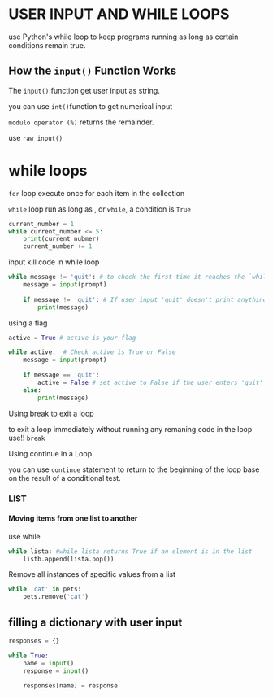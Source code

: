 # USER INPUT AND WHILE LOOPS

use Python's while loop to keep programs running as long as certain conditions remain true.

## How the `input()` Function Works

The `input()` function get user input as string.

you can use `int()`function to get numerical input

`modulo operator (%)` returns the remainder.

use `raw_input()` 



# while loops

`for` loop execute once for each item in the collection

`while` loop run as long as , or `while`, a condition is `True`

```python
current_number = 1
while current_number <= 5:
    print(current_nubmer)
    current_number += 1
```

input kill code in while loop

```python
while message != 'quit': # to check the first time it reaches the `while` line.
    message = input(prompt)
    
    if message != 'quit': # If user input 'quit' doesn't print anything.
    	print(message)
```

using a flag

```python
active = True # active is your flag

while active:  # Check active is True or False
    message = input(prompt)
    
    if message == 'quit':
        active = False # set active to False if the user enters 'quit'
    else:
        print(message)
```

Using break to exit a loop

to exit a loop immediately without running any remaning code in the loop use!! `break`



Using continue in a Loop

you can use `continue` statement to return to the beginning of the loop base on the result of a conditional test.



### LIST

#### Moving items from one list to another

use while

```python
while lista: #while lista returns True if an element is in the list
    listb.append(lista.pop())  
```



Remove all instances of specific values from a list

```python
while 'cat' in pets:
    pets.remove('cat')
```



## filling a dictionary with user input

```python
responses = {}

while True:
    name = input()
    response = input()
    
    responses[name] = response
```

